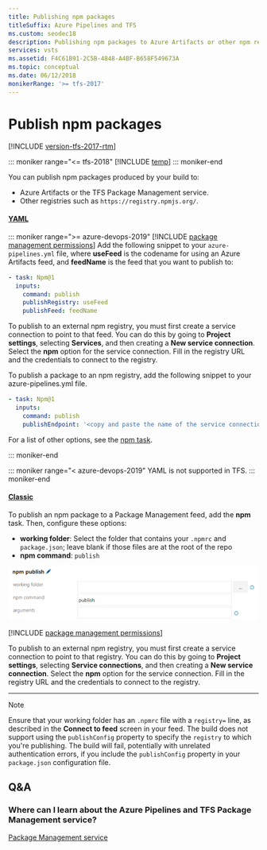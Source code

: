 ```yaml
---
title: Publishing npm packages
titleSuffix: Azure Pipelines and TFS
ms.custom: seodec18
description: Publishing npm packages to Azure Artifacts or other npm registries
services: vsts
ms.assetid: F4C61B91-2C5B-4848-A4BF-B658F549673A
ms.topic: conceptual
ms.date: 06/12/2018
monikerRange: '>= tfs-2017'
---
```


# Publish npm packages

[!INCLUDE [version-tfs-2017-rtm](../includes/version-tfs-2017-rtm.md)]

::: moniker range="<= tfs-2018"
[!INCLUDE [temp](../includes/concept-rename-note.md)]
::: moniker-end

You can publish npm packages produced by your build to:

* Azure Artifacts or the TFS Package Management service.
* Other registries such as `https://registry.npmjs.org/`.

#### [YAML](#tab/yaml/)
::: moniker range=">= azure-devops-2019"
[!INCLUDE [package management permissions](includes/package-management-permissions-for-yaml-build.md)] Add the following snippet to your `azure-pipelines.yml` file, where **useFeed** is the codename for using an Azure Artifacts feed, and **feedName** is the feed that you want to publish to:

```yaml
- task: Npm@1
  inputs:
    command: publish
    publishRegistry: useFeed
    publishFeed: feedName
```

To publish to an external npm registry, you must first create a service connection to point to that feed. You can do this by going to **Project settings**, selecting **Services**, and then creating a **New service connection**. Select the **npm** option for the service connection. Fill in the registry URL and the credentials to connect to the registry.

To publish a package to an npm registry, add the following snippet to your azure-pipelines.yml file.

```yaml
- task: Npm@1
  inputs:
    command: publish
    publishEndpoint: '<copy and paste the name of the service connection here>'
```

For a list of other options, see the [npm task](../tasks/package/npm.md).

::: moniker-end

::: moniker range="< azure-devops-2019"
YAML is not supported in TFS.
::: moniker-end

#### [Classic](#tab/classic/)
To publish an npm package to a Package Management feed, add the **npm** task. Then, configure these options:

- **working folder**: Select the folder that contains your `.npmrc` and `package.json`; leave blank if those files are at the root of the repo
- **npm command**: `publish`

![Azure Pipelines npm publish task configuration](media/npm/team-build-npm-publish.png)

[!INCLUDE [package management permissions](includes/package-management-permissions-for-web-build.md)]

To publish to an external npm registry, you must first create a service connection to point to that registry. You can do this by going to **Project settings**, selecting **Service connections**, and then creating a **New service connection**. Select the **npm** option for the service connection. Fill in the registry URL and the credentials to connect to the registry.

* * *
> [!NOTE]
> Ensure that your working folder has an `.npmrc` file with a `registry=` line, as described in the **Connect to feed** screen in your feed. The build does not support using the `publishConfig` property to specify the `registry` to which you're publishing. The build will fail, potentially with unrelated authentication errors, if you include the `publishConfig` property in your `package.json` configuration file.

## Q&A

### Where can I learn about the Azure Pipelines and TFS Package Management service?

[Package Management service](../../artifacts/index.yml) 
